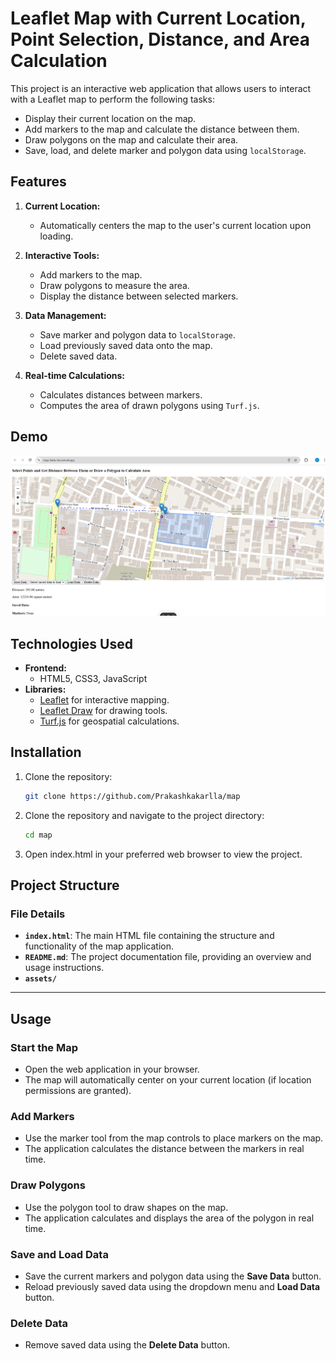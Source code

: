 # Leaflet Map with Current Location, Point Selection, Distance, and Area Calculation

This project is an interactive web application that allows users to interact with a Leaflet map to perform the following tasks:
- Display their current location on the map.
- Add markers to the map and calculate the distance between them.
- Draw polygons on the map and calculate their area.
- Save, load, and delete marker and polygon data using `localStorage`.

## Features

1. **Current Location:**
   - Automatically centers the map to the user's current location upon loading.

2. **Interactive Tools:**
   - Add markers to the map.
   - Draw polygons to measure the area.
   - Display the distance between selected markers.

3. **Data Management:**
   - Save marker and polygon data to `localStorage`.
   - Load previously saved data onto the map.
   - Delete saved data.

4. **Real-time Calculations:**
   - Calculates distances between markers.
   - Computes the area of drawn polygons using `Turf.js`.

## Demo

![Map Screenshot](https://github.com/Prakashkakarlla/map/blob/main/Assets/Distance%20map.png)

## Technologies Used

- **Frontend:**
  - HTML5, CSS3, JavaScript
- **Libraries:**
  - [Leaflet](https://leafletjs.com/) for interactive mapping.
  - [Leaflet Draw](https://leaflet.github.io/Leaflet.draw/) for drawing tools.
  - [Turf.js](https://turfjs.org/) for geospatial calculations.

## Installation

1. Clone the repository:
   ```bash
   git clone https://github.com/Prakashkakarlla/map


2. Clone the repository and navigate to the project directory:
   ```bash
   cd map

3. Open index.html in your preferred web browser to view the project.

## Project Structure
### File Details

- **`index.html`**: The main HTML file containing the structure and functionality of the map application.
- **`README.md`**: The project documentation file, providing an overview and usage instructions.
- **`assets/`**

---

## Usage

### Start the Map
- Open the web application in your browser.
- The map will automatically center on your current location (if location permissions are granted).

### Add Markers
- Use the marker tool from the map controls to place markers on the map.
- The application calculates the distance between the markers in real time.

### Draw Polygons
- Use the polygon tool to draw shapes on the map.
- The application calculates and displays the area of the polygon in real time.

### Save and Load Data
- Save the current markers and polygon data using the **Save Data** button.
- Reload previously saved data using the dropdown menu and **Load Data** button.

### Delete Data
- Remove saved data using the **Delete Data** button.
